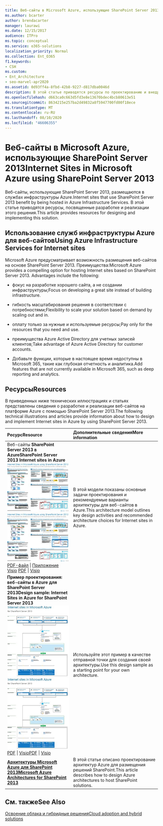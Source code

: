 ```yaml
---
title: Веб-сайты в Microsoft Azure, использующие SharePoint Server 2013
ms.author: bcarter
author: brendacarter
manager: laurawi
ms.date: 12/15/2017
audience: ITPro
ms.topic: conceptual
ms.service: o365-solutions
localization_priority: Normal
ms.collection: Ent_O365
f1.keywords:
- CSH
ms.custom:
- Ent_Architecture
- seo-marvel-apr2020
ms.assetid: 0d93ff4a-8fbd-42b8-9227-d817dba0046d
description: В этой статье приводятся ресурсы по проектированию и внедрению веб-сайтов SharePoint Server 2013, размещенных в службах инфраструктуры Azure.
ms.openlocfilehash: d663ca0c663d5fd3e8e13670bdec4bcb80613e51
ms.sourcegitcommit: 8634215e257ba2d49832a8f5947700fd00f18ece
ms.translationtype: MT
ms.contentlocale: ru-RU
ms.lasthandoff: 08/10/2020
ms.locfileid: "46606355"
---
```

# <a name="internet-sites-in-microsoft-azure-using-sharepoint-server-2013"></a><span data-ttu-id="0e008-103">Веб-сайты в Microsoft Azure, использующие SharePoint Server 2013</span><span class="sxs-lookup"><span data-stu-id="0e008-103">Internet Sites in Microsoft Azure using SharePoint Server 2013</span></span>

 <span data-ttu-id="0e008-104">Веб-сайты, использующие SharePoint Server 2013, размещаются в службах инфраструктуры Azure.</span><span class="sxs-lookup"><span data-stu-id="0e008-104">Internet sites that use SharePoint Server 2013 benefit by being hosted in Azure Infrastructure Services.</span></span> <span data-ttu-id="0e008-105">В этой статье приводятся ресурсы, посвященные разработке и реализации этого решения.</span><span class="sxs-lookup"><span data-stu-id="0e008-105">This article provides resources for designing and implementing this solution.</span></span>
  
## <a name="using-azure-infrastructure-services-for-internet-sites"></a><span data-ttu-id="0e008-106">Использование служб инфраструктуры Azure для веб-сайтов</span><span class="sxs-lookup"><span data-stu-id="0e008-106">Using Azure Infrastructure Services for Internet sites</span></span>

<span data-ttu-id="0e008-p102">Microsoft Azure предусматривает возможность размещения веб-сайтов на основе SharePoint Server 2013. Преимущества:</span><span class="sxs-lookup"><span data-stu-id="0e008-p102">Microsoft Azure provides a compelling option for hosting Internet sites based on SharePoint Server 2013. Advantages include the following:</span></span>
  
- <span data-ttu-id="0e008-109">фокус на разработке хорошего сайта, а не создании инфраструктуры;</span><span class="sxs-lookup"><span data-stu-id="0e008-109">Focus on developing a great site instead of building infrastructure.</span></span>
    
- <span data-ttu-id="0e008-110">гибкость масштабирования решения в соответствии с потребностями;</span><span class="sxs-lookup"><span data-stu-id="0e008-110">Flexibility to scale your solution based on demand by scaling out and in.</span></span>
    
- <span data-ttu-id="0e008-111">оплату только за нужные и используемые ресурсы;</span><span class="sxs-lookup"><span data-stu-id="0e008-111">Pay only for the resources that you need and use.</span></span>
    
- <span data-ttu-id="0e008-112">преимущества Azure Active Directory для учетных записей клиентов;</span><span class="sxs-lookup"><span data-stu-id="0e008-112">Take advantage of Azure Active Directory for customer accounts.</span></span>
    
- <span data-ttu-id="0e008-113">Добавьте функции, которые в настоящее время недоступны в Microsoft 365, такие как глубокая отчетность и аналитика.</span><span class="sxs-lookup"><span data-stu-id="0e008-113">Add features that are not currently available in Microsoft 365, such as deep reporting and analytics.</span></span>
    
## <a name="resources"></a><span data-ttu-id="0e008-114">Ресурсы</span><span class="sxs-lookup"><span data-stu-id="0e008-114">Resources</span></span>

<span data-ttu-id="0e008-115">В приведенных ниже технических иллюстрациях и статьях представлены сведения о разработке и реализации веб-сайтов на платформе Azure с помощью SharePoint Server 2013.</span><span class="sxs-lookup"><span data-stu-id="0e008-115">The following technical illustrations and articles provide information about how to design and implement Internet sites in Azure by using SharePoint Server 2013.</span></span>
  
|<span data-ttu-id="0e008-116">**Ресурс**</span><span class="sxs-lookup"><span data-stu-id="0e008-116">**Resource**</span></span>|<span data-ttu-id="0e008-117">**Дополнительные сведения**</span><span class="sxs-lookup"><span data-stu-id="0e008-117">**More information**</span></span>|
|:-----|:-----|
|<span data-ttu-id="0e008-118">Веб-сайты **SharePoint Server 2013 в Azure**</span><span class="sxs-lookup"><span data-stu-id="0e008-118">**SharePoint Server 2013 Internet sites in Azure**</span></span> <br/> <span data-ttu-id="0e008-119">[![Изображение сайтов Интернета в Azure, использующих SharePoint](media/MS-AZ-SPInternetSites.jpg)          ](https://go.microsoft.com/fwlink/p/?LinkId=392552)</span><span class="sxs-lookup"><span data-stu-id="0e008-119">[![Image of Internet sites in Azure using SharePoint](media/MS-AZ-SPInternetSites.jpg)          ](https://go.microsoft.com/fwlink/p/?LinkId=392552)</span></span> <br/> <span data-ttu-id="0e008-120">[PDF-файл](https://go.microsoft.com/fwlink/p/?LinkId=392552) \| [          ](https://go.microsoft.com/fwlink/p/?LinkId=392551) [Приложение Visio](https://go.microsoft.com/fwlink/p/?LinkId=392551)  </span><span class="sxs-lookup"><span data-stu-id="0e008-120">[PDF](https://go.microsoft.com/fwlink/p/?LinkId=392552)  \| [          ](https://go.microsoft.com/fwlink/p/?LinkId=392551)[Visio](https://go.microsoft.com/fwlink/p/?LinkId=392551)</span></span> <br/> |<span data-ttu-id="0e008-121">В этой модели показаны основные задачи проектирования и рекомендуемые варианты архитектуры для веб-сайтов в Azure.</span><span class="sxs-lookup"><span data-stu-id="0e008-121">This architecture model outlines key design activities and recommended architecture choices for Internet sites in Azure.</span></span>  <br/> |
|<span data-ttu-id="0e008-122">**Пример проектирования: веб-сайты в Azure для SharePoint Server 2013**</span><span class="sxs-lookup"><span data-stu-id="0e008-122">**Design sample: Internet Sites in Azure for SharePoint Server 2013**</span></span> <br/> <span data-ttu-id="0e008-123">[![Пример проектирования: веб-сайты в Microsoft Azure для SharePoint 2013](media/MS-AZ-InternetSitesDesignSample.jpg)          ](https://go.microsoft.com/fwlink/p/?LinkId=392549)</span><span class="sxs-lookup"><span data-stu-id="0e008-123">[![Image of the Design sample: Internet sites in Microsoft Azure for SharePoint 2013](media/MS-AZ-InternetSitesDesignSample.jpg)          ](https://go.microsoft.com/fwlink/p/?LinkId=392549)</span></span> <br/> <span data-ttu-id="0e008-124">[PDF](https://go.microsoft.com/fwlink/p/?LinkId=392549)  \| [Visio](https://go.microsoft.com/fwlink/p/?LinkId=392548)</span><span class="sxs-lookup"><span data-stu-id="0e008-124">[PDF](https://go.microsoft.com/fwlink/p/?LinkId=392549)  \| [Visio](https://go.microsoft.com/fwlink/p/?LinkId=392548)</span></span> <br/> |<span data-ttu-id="0e008-125">Используйте этот пример в качестве отправной точки для создания своей архитектуры.</span><span class="sxs-lookup"><span data-stu-id="0e008-125">Use this design sample as a starting point for your own architecture.</span></span>  <br/> |
|<span data-ttu-id="0e008-126">**[Архитектуры Microsoft Azure для SharePoint 2013](microsoft-azure-architectures-for-sharepoint-2013.md)**</span><span class="sxs-lookup"><span data-stu-id="0e008-126">**[Microsoft Azure Architectures for SharePoint 2013](microsoft-azure-architectures-for-sharepoint-2013.md)**</span></span> <br/> |<span data-ttu-id="0e008-127">В этой статье описано проектирование архитектур Azure для размещения решений SharePoint.</span><span class="sxs-lookup"><span data-stu-id="0e008-127">This article describes how to design Azure architectures to host SharePoint solutions.</span></span>  <br/> |

## <a name="see-also"></a><span data-ttu-id="0e008-128">См. также</span><span class="sxs-lookup"><span data-stu-id="0e008-128">See Also</span></span>

[<span data-ttu-id="0e008-129">Освоение облака и гибридные решения</span><span class="sxs-lookup"><span data-stu-id="0e008-129">Cloud adoption and hybrid solutions</span></span>](cloud-adoption-and-hybrid-solutions.yml)



